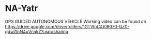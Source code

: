 # NA-Yatr
GPS GUIDED AUTONOMOUS VEHICLE
Working video can be found on https://drive.google.com/drive/folders/1GTVInC4t06070-QZ0-gdwZlnN4uVnnkZ?usp=sharing
